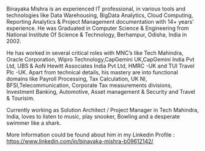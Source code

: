 Binayaka Mishra is an experienced IT professional, in various tools and technologies like Data Warehousing, BigData Analytics, Cloud Computing, Reporting Analytics & 
Project Management documentation with 14+ years’ experience. He was Graduated in Computer Science & Engineering from National Institute Of Science & Technology, Berhampur, Odisha, India 
in 2002. 

He has worked in several critical roles with MNC’s like Tech Mahindra, Oracle Corporation, Wipro Technology,CapGemini UK,CapGemini India Pvt Ltd, UBS & AoN Hewitt Associates India Pvt Ltd, HMRC -UK and TUI Travel Plc -UK. Apart from technical details, his mastery are into functional domains like Payroll Processing, Tax Calculation, UK NI, BFSI,Telecommunication, 
Corporate Tax measurements divisions, Investment Banking, Automotive, Asset management & Security and Travel & Tourisim.

Currently working as Solution Architect / Project Manager in Tech Mahindra, India, loves to listen to music, play snooker, Bowling and a desperate swimmer like a shark. 

More Information could be found about him in my Linkedin Profile : https://www.linkedin.com/in/binayaka-mishra-b09612142/
